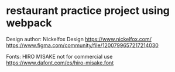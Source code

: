 # restaurant practice project using webpack 

Design author: Nickelfox Design
https://www.nickelfox.com/
https://www.figma.com/community/file/1200799657217214030

Fonts: HIRO MISAKE 
not for commercial use
https://www.dafont.com/es/hiro-misake.font
